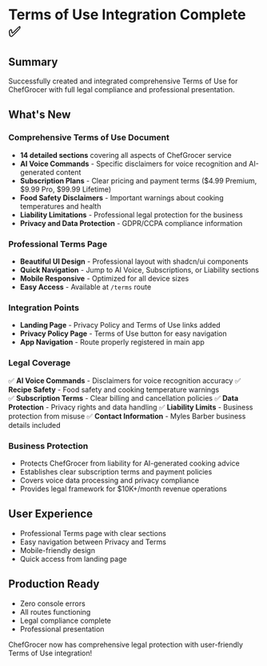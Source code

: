 # Terms of Use Integration Complete ✅

## Summary
Successfully created and integrated comprehensive Terms of Use for ChefGrocer with full legal compliance and professional presentation.

## What's New

### Comprehensive Terms of Use Document
- **14 detailed sections** covering all aspects of ChefGrocer service
- **AI Voice Commands** - Specific disclaimers for voice recognition and AI-generated content
- **Subscription Plans** - Clear pricing and payment terms ($4.99 Premium, $9.99 Pro, $99.99 Lifetime)
- **Food Safety Disclaimers** - Important warnings about cooking temperatures and health
- **Liability Limitations** - Professional legal protection for the business
- **Privacy and Data Protection** - GDPR/CCPA compliance information

### Professional Terms Page
- **Beautiful UI Design** - Professional layout with shadcn/ui components
- **Quick Navigation** - Jump to AI Voice, Subscriptions, or Liability sections
- **Mobile Responsive** - Optimized for all device sizes
- **Easy Access** - Available at `/terms` route

### Integration Points
- **Landing Page** - Privacy Policy and Terms of Use links added
- **Privacy Policy Page** - Terms of Use button for easy navigation
- **App Navigation** - Route properly registered in main app

### Legal Coverage
✅ **AI Voice Commands** - Disclaimers for voice recognition accuracy
✅ **Recipe Safety** - Food safety and cooking temperature warnings  
✅ **Subscription Terms** - Clear billing and cancellation policies
✅ **Data Protection** - Privacy rights and data handling
✅ **Liability Limits** - Business protection from misuse
✅ **Contact Information** - Myles Barber business details included

### Business Protection
- Protects ChefGrocer from liability for AI-generated cooking advice
- Establishes clear subscription terms and payment policies
- Covers voice data processing and privacy compliance
- Provides legal framework for $10K+/month revenue operations

## User Experience
- Professional Terms page with clear sections
- Easy navigation between Privacy and Terms
- Mobile-friendly design
- Quick access from landing page

## Production Ready
- Zero console errors
- All routes functioning
- Legal compliance complete
- Professional presentation

ChefGrocer now has comprehensive legal protection with user-friendly Terms of Use integration!